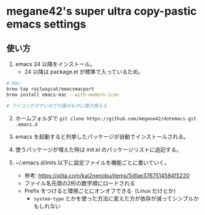 # megane42's super ultra copy-pastic emacs settings

## 使い方

1. emacs 24 以降をインストール。
    * 24 以降は package.el が標準で入っているため。

```bash
# Mac
brew tap railwaycat/emacsmacport
brew install emacs-mac --with-modern-icon

# アイコンがダサいので付属のものに置き換える
```

2. ホームフォルダで `git clone https://github.com/megane42/dotemacs.git .emacs.d`

3. emacs を起動すると列挙したパッケージが自動でインストールされる。

4. 使うパッケージが増えた時は init.el のパッケージリストに追記する。

5. ~/.emacs.d/inits 以下に設定ファイルを機能ごとに書いていく。
    * 参考: https://qiita.com/kai2nenobu/items/5dfae3767514584f5220
    * ファイル名先頭の2桁の数字順にロードされる
    * Prefix をつけると環境ごとにオンオフできる（Linux だけとか）
        * `system-type` とかを使った方法に変えた方が依存が減ってシンプルかもしれない
